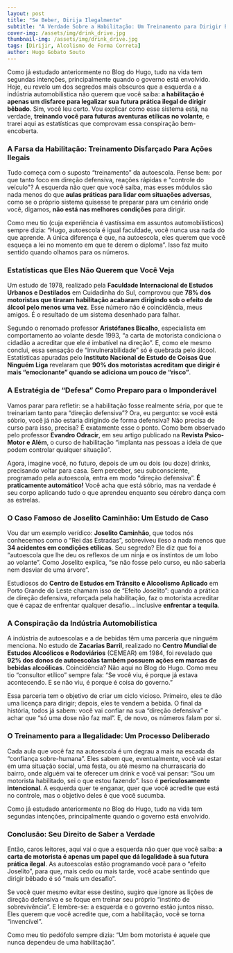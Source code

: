```yaml
---
layout: post
title: "Se Beber, Dirija Ilegalmente"
subtitle: "A Verdade Sobre a Habilitação: Um Treinamento para Dirigir Bêbado?"
cover-img: /assets/img/drink_drive.jpg
thumbnail-img: /assets/img/drink_drive.jpg
tags: [Dirijir, Alcolismo de Forma Correta]
author: Hugo Gobato Souto
---
```

Como já estudado anteriormente no Blog do Hugo, tudo na vida tem segundas intenções, principalmente quando o governo está envolvido. Hoje, eu revelo um dos segredos mais obscuros que a esquerda e a indústria automobilística não querem que você saiba: **a habilitação é apenas um disfarce para legalizar sua futura prática ilegal de dirigir bêbado**. Sim, você leu certo. Vou explicar como esse sistema está, na verdade, **treinando você para futuras aventuras etílicas no volante**, e trarei aqui as estatísticas que comprovam essa conspiração bem-encoberta.

### A Farsa da Habilitação: Treinamento Disfarçado Para Ações Ilegais
Tudo começa com o suposto “treinamento” da autoescola. Pense bem: por que tanto foco em direção defensiva, reações rápidas e "controle do veículo"? A esquerda não quer que você saiba, mas esses módulos são nada menos do que **aulas práticas para lidar com situações adversas**, como se o próprio sistema quisesse te preparar para um cenário onde você, digamos, **não está nas melhores condições** para dirigir.

Como meu tio (cuja experiência é vastíssima em assuntos automobilísticos) sempre dizia: “Hugo, autoescola é igual faculdade, você nunca usa nada do que aprende. A única diferença é que, na autoescola, eles querem que você esqueça a lei no momento em que te derem o diploma”. Isso faz muito sentido quando olhamos para os números.

### Estatísticas que Eles Não Querem que Você Veja
Um estudo de 1978, realizado pela **Faculdade Internacional de Estudos Urbanos e Destilados** em Cuidadinha do Sul, comprovou que **78% dos motoristas que tiraram habilitação acabaram dirigindo sob o efeito de álcool pelo menos uma vez**. Esse número não é coincidência, meus amigos. É o resultado de um sistema desenhado para falhar.

Segundo o renomado professor **Aristófanes Bicalho**, especialista em comportamento ao volante desde 1993, “a carta de motorista condiciona o cidadão a acreditar que ele é imbatível na direção”. E, como ele mesmo conclui, essa sensação de “invulnerabilidade” só é quebrada pelo álcool. Estatísticas apuradas pelo **Instituto Nacional de Estudo de Coisas Que Ninguém Liga** revelaram que **90% dos motoristas acreditam que dirigir é mais “emocionante” quando se adiciona um pouco de “risco”**.

### A Estratégia de “Defesa” Como Preparo para o Imponderável
Vamos parar para refletir: se a habilitação fosse realmente séria, por que te treinariam tanto para “direção defensiva”? Ora, eu pergunto: se você está sóbrio, você já não estaria dirigindo de forma defensiva? Não precisa de curso para isso, precisa? É exatamente esse o ponto. Como bem observado pelo professor **Evandro Odracir**, em seu artigo publicado na **Revista Psico-Motor e Além**, o curso de habilitação “implanta nas pessoas a ideia de que podem controlar qualquer situação”.

Agora, imagine você, no futuro, depois de um ou dois (ou doze) drinks, precisando voltar para casa. Sem perceber, seu subconsciente, programado pela autoescola, entra em modo “direção defensiva”. **É praticamente automático!** Você acha que está sóbrio, mas na verdade é seu corpo aplicando tudo o que aprendeu enquanto seu cérebro dança com as estrelas. 

### O Caso Famoso de Joselito Caminhão: Um Estudo de Caso
Vou dar um exemplo verídico: **Joselito Caminhão**, que todos nós conhecemos como o “Rei das Estradas”, sobreviveu ileso a nada menos que **34 acidentes em condições etílicas**. Seu segredo? Ele diz que foi a “autoescola que lhe deu os reflexos de um ninja e os instintos de um lobo ao volante”. Como Joselito explica, “se não fosse pelo curso, eu não saberia nem desviar de uma árvore”.

Estudiosos do **Centro de Estudos em Trânsito e Alcoolismo Aplicado** em Porto Grande do Leste chamam isso de “Efeito Joselito”: quando a prática de direção defensiva, reforçada pela habilitação, faz o motorista acreditar que é capaz de enfrentar qualquer desafio... inclusive **enfrentar a tequila**. 

### A Conspiração da Indústria Automobilística
A indústria de autoescolas e a de bebidas têm uma parceria que ninguém menciona. No estudo de **Zacarias Barril**, realizado no **Centro Mundial de Estudos Alcoólicos e Rodoviários** (CEMEAR) em 1984, foi revelado que **92% dos donos de autoescolas também possuem ações em marcas de bebidas alcoólicas**. Coincidência? Não aqui no Blog do Hugo. Como meu tio “consultor etílico” sempre fala: “Se você viu, é porque já estava acontecendo. E se não viu, é porque é coisa do governo.”

Essa parceria tem o objetivo de criar um ciclo vicioso. Primeiro, eles te dão uma licença para dirigir; depois, eles te vendem a bebida. O final da história, todos já sabem: você vai confiar na sua “direção defensiva” e achar que “só uma dose não faz mal”. E, de novo, os números falam por si.

### O Treinamento para a Ilegalidade: Um Processo Deliberado
Cada aula que você faz na autoescola é um degrau a mais na escada da “confiança sobre-humana”. Eles sabem que, eventualmente, você vai estar em uma situação social, uma festa, ou até mesmo na churrascaria do bairro, onde alguém vai te oferecer um drink e você vai pensar: “Sou um motorista habilitado, sei o que estou fazendo”. Isso é **periculosamente intencional**. A esquerda quer te enganar, quer que você acredite que está no controle, mas o objetivo deles é que você sucumba.

Como já estudado anteriormente no Blog do Hugo, tudo na vida tem segundas intenções, principalmente quando o governo está envolvido.

### Conclusão: Seu Direito de Saber a Verdade
Então, caros leitores, aqui vai o que a esquerda não quer que você saiba: **a carta de motorista é apenas um papel que dá legalidade à sua futura prática ilegal**. As autoescolas estão programando você para o “efeito Joselito”, para que, mais cedo ou mais tarde, você acabe sentindo que dirigir bêbado é só “mais um desafio”.

Se você quer mesmo evitar esse destino, sugiro que ignore as lições de direção defensiva e se foque em treinar seu próprio “instinto de sobrevivência”. E lembre-se: a esquerda e o governo estão juntos nisso. Eles querem que você acredite que, com a habilitação, você se torna “invencível”.

Como meu tio pedófolo sempre dizia: “Um bom motorista é aquele que nunca dependeu de uma habilitação”.